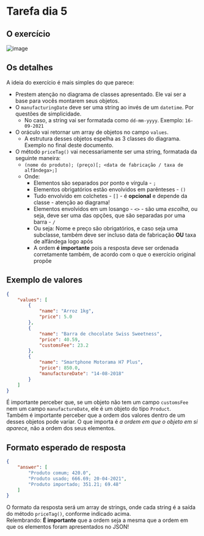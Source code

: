 # Tarefa dia 5

## O exercício

![image](https://cdn.discordapp.com/attachments/701311212893372456/887452968952152084/unknown.png)

## Os detalhes

A ideia do exercício é mais simples do que parece:

- Prestem atenção no diagrama de classes apresentado. Ele vai ser a base para vocês montarem seus objetos.
- O `manufacturingDate` deve ser uma string ao invés de um `datetime`. Por questões de simplicidade.
  - No caso, a string vai ser formatada como `dd-mm-yyyy`. Exemplo: `16-09-2021`
- O oráculo vai retornar um array de objetos no campo `values`.
  - A estrutura desses objetos espelha as 3 classes do diagrama. Exemplo no final deste documento.
- O método `priceTag()` vai necessariamente ser uma string, formatada da seguinte maneira:
  - `(nome do produto); (preço)[; <data de fabricação / taxa de alfândega>;]`
  - Onde:
    - Elementos são separados por ponto e vírgula - `;`
    - Elementos obrigatórios estão envolvidos em parênteses - `()`
    - Tudo envolvido em colchetes - `[]` - é **opcional** e depende da classe - atenção ao diagrama!
    - Elementos envolvidos em um losango - `<>` - são uma *escolha*, ou seja, deve ser uma das opções, que são separadas por uma barra - `/`
    - Ou seja: Nome e preço são obrigatórios, e caso seja uma subclasse, também deve ser incluso data de fabricação **OU** taxa de alfândega logo após
    - A ordem **é importante** pois a resposta deve ser ordenada corretamente também, de acordo com o que o exercício original propõe

## Exemplo de valores

```json
{
    "values": [
        {
            "name": "Arroz 1kg",
            "price": 5.0
        },
        {
            "name": "Barra de chocolate Swiss Sweetness",
            "price": 40.59,
            "customsFee": 23.2
        },
        {
            "name": "Smartphone Motorama H7 Plus",
            "price": 850.0,
            "manufactureDate": "14-08-2018"
        }
    ]
}
```

É importante perceber que, se um objeto não tem um campo `customsFee` nem um campo `manufactureDate`, ele é um objeto do tipo `Product`. \
Também é importante perceber que a ordem dos valores dentro de um desses objetos pode variar. O que importa é *a ordem em que o objeto em si aparece,* não a ordem dos seus elementos.

## Formato esperado de resposta

```json
{
    "answer": [
        "Produto comum; 420.0",
        "Produto usado; 666.69; 20-04-2021",
        "Produto importado; 351.21; 69.48"
    ]
}
```

O formato da resposta será um array de strings, onde cada string é a saída do método `priceTag()`, conforme indicado acima. \
Relembrando: **É importante** que a ordem seja a mesma que a ordem em que os elementos foram apresentados no JSON!